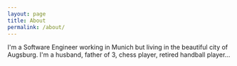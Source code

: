 ```yaml
---
layout: page
title: About
permalink: /about/
---
```


I'm a Software Engineer working in Munich but living in the beautiful city of Augsburg.
I'm a husband, father of 3, chess player, retired handball player...

